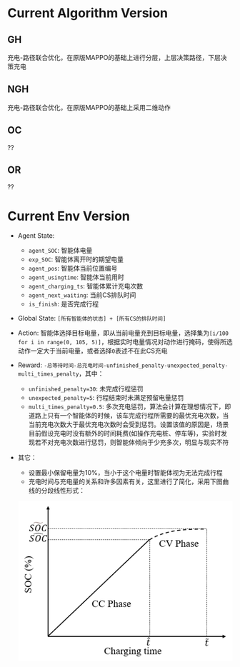 <!--
 * @Author: CQZ
 * @Date: 2024-09-13 16:16:30
 * @Company: SEU
-->
# Current Algorithm Version

## GH

充电-路径联合优化，在原版MAPPO的基础上进行分层，上层决策路径，下层决策充电

## NGH

充电-路径联合优化，在原版MAPPO的基础上采用二维动作

## OC

??

## OR

??

# Current Env Version

* Agent State:
  * `agent_SOC`: 智能体电量
  * `exp_SOC`: 智能体离开时的期望电量
  * `agent_pos`: 智能体当前位置编号
  * `agent_usingtime`: 智能体当前用时
  * `agent_charging_ts`: 智能体累计充电次数
  * `agent_next_waiting`: 当前CS排队时间
  * `is_finish`: 是否完成行程
* Global State: `[所有智能体的状态] + [所有CS的排队时间]`
* Action: 智能体选择目标电量，即从当前电量充到目标电量，选择集为`[i/100 for i in range(0, 105, 5)]`，根据实时电量情况对动作进行掩码，使得所选动作一定大于当前电量，或者选择`0`表述不在此CS充电
* Reward: `-总等待时间-总充电时间-unfinished_penalty-unexpected_penalty-multi_times_penalty`，其中：
  * `unfinished_penalty=30`: 未完成行程惩罚
  * `unexpected_penalty=5`: 行程结束时未满足预留电量惩罚
  * `multi_times_penalty=0.5`: 多次充电惩罚，算法会计算在理想情况下，即道路上只有一个智能体的时候，该车完成行程所需要的最优充电次数，当当前充电次数大于最优充电次数时会受到惩罚。设置该值的原因是，场景目前假设充电时没有额外的时间耗费(如操作充电桩、停车等)，实验时发现若不对充电次数进行惩罚，则智能体倾向于少充多次，明显与现实不符
* 其它：
  * 设置最小保留电量为10%，当小于这个电量时智能体视为无法完成行程
  * 充电时间与充电量的关系和许多因素有关，这里进行了简化，采用下图曲线的分段线性形式：

  ![充电时间-充电量](../Image/Charging_Time.png)
